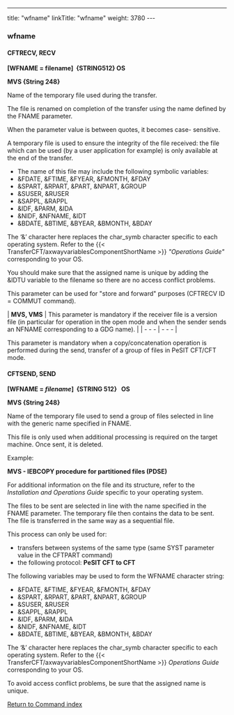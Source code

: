 ---
title: "wfname"
linkTitle: "wfname"
weight: 3780
--- <span id="wfname"></span>

### wfname

<span id="wfname_CFTRECV"></span>

#### CFTRECV, RECV

****[WFNAME =
filename]  {STRING512}
OS****

****MVS {String
248}****

Name of the temporary file used during the transfer.

The file is renamed on completion of the transfer using the name defined
by the FNAME parameter.

When the parameter value is between quotes, it becomes case- sensitive.

A temporary file is used to ensure the integrity of the file received:
the file which can be used (by a user application for example) is only
available at the end of the transfer.

- The name of this
    file may include the following symbolic variables:
- &FDATE,
    &FTIME, &FYEAR, &FMONTH, &FDAY
- &SPART,
    &RPART, &PART, &NPART, &GROUP
- &SUSER,
    &RUSER
- &SAPPL,
    &RAPPL
- &IDF, &PARM,
    &IDA
- &NIDF,
    &NFNAME, &IDT
- &BDATE,
    &BTIME, &BYEAR, &BMONTH, &BDAY

The ‘&’ character here replaces the char_symb character specific
to each operating system. Refer to the {{< TransferCFT/axwayvariablesComponentShortName  >}} *"Operations
Guide"* corresponding to your OS.

You should make sure that the assigned name is unique by adding the &IDTU variable to the filename so
there are no access conflict problems.

This parameter can be used for "store and forward" purposes
(CFTRECV ID = COMMUT command).

| ****MVS, VMS**** | This parameter is mandatory if the receiver file is a version file (in particular for operation in the open mode and when the sender sends an NFNAME corresponding to a GDG name). |
| - - - | - - - |

This parameter is mandatory when a copy/concatenation operation is performed
during the send, transfer of a group of files in PeSIT CFT/CFT mode.

<span id="wfname_CFTSEND"></span>

#### CFTSEND, SEND

******[WFNAME =
*filename*]  {STRING
512}   OS******

******MVS {String
248}******

Name of the temporary file used to send a group of files selected in
line with the generic name specified in FNAME.

This file is only used when additional processing is required on the
target machine. Once sent, it is deleted.

Example:

****MVS - IEBCOPY
procedure for partitioned files (PDSE)****

For additional information on the file and its structure, refer to the
*Installation and Operations Guide* specific to your operating system.

The files to be sent are selected in line with the name specified in
the FNAME parameter. The temporary file then contains the data to be sent.
The file is transferred in the same way as a sequential file.

This process can only be used for:

- transfers
    between systems of the same type (same SYST parameter value in the CFTPART
    command)
- the
    following protocol: **PeSIT CFT to CFT**

The following variables may be used to form the WFNAME character string:

- &FDATE,
    &FTIME, &FYEAR, &FMONTH, &FDAY
- &SPART,
    &RPART, &PART, &NPART, &GROUP
- &SUSER,
    &RUSER
- &SAPPL,
    &RAPPL
- &IDF,
    &PARM, &IDA
- &NIDF,
    &NFNAME, &IDT
- &BDATE,
    &BTIME, &BYEAR, &BMONTH, &BDAY

The ‘&’ character here replaces the char_symb character specific
to each operating system. Refer to the {{< TransferCFT/axwayvariablesComponentShortName  >}} *Operations Guide*
corresponding to your OS.

To avoid access conflict problems, be sure that the assigned name is
unique.

[Return to Command index](../../)
